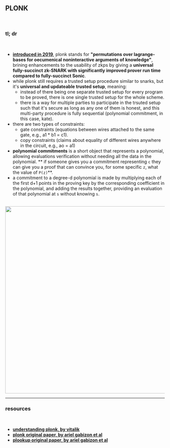 ## PLONK

<br>

### tl; dr

<br>

* **[introduced in 2019](https://eprint.iacr.org/2019/953.pdf)**, plonk stands for **"permutations over lagrange-bases for oecumenical noninteractive arguments of knowledge"**, brining enhancements to the usability of zkps by giving a **universal fully-succinct zk-SNARK with significantly improved
prover run time compared to fully-succinct Sonic**.
* while plonk still requires a trusted setup procedure similar to snarks, but it's **universal and updateable trusted setup**, meaning:
    - instead of there being one separate trusted setup for every program to be proved, there is one single trusted setup for the whole scheme.
    - there is a way for multiple parties to participate in the trsuted setup such that it's secure as long as any one of them is honest, and this multi-party procedure is fully sequential (polynomial commitment, in this case, kate).
* there are two types of constraints:
    - gate constraints (equations between wires attached to the same gate, e.g., a1 * b1 = c1).
    - copy constraints (claims about equality of different wires anywhere in the circuit, e.g., ao = a1)
* **polynomial commitments** is a short object that represents a polynomial, allowing evaluations verification without needing all the data in the polynomial. ** if someone gives you a commitment representing `c` they can give you a proof that can convince you, for some specific `z`, what the value of `P(z)`**.
* a commitment to a degree-d polynomial is made by multiplying each of the first d+1 points in the proving key by the corresponding coefficient in the polynomial, and adding the results together, providing an evaluation of that polynomial at `s` without knowing `s`.



<br>

<img width="593" src="https://user-images.githubusercontent.com/1130416/234398674-d7af7145-e9c8-4dc6-b13a-003745765600.png">



<br>

----

### resources

<br>

* **[understanding plonk, by vitalik](https://vitalik.ca/general/2019/09/22/plonk.html)**
* **[plonk original paper, by ariel gabizon et al](https://eprint.iacr.org/2019/953.pdf)**
* **[plookup original paper, by ariel gabizon et al](https://eprint.iacr.org/2020/315)**
